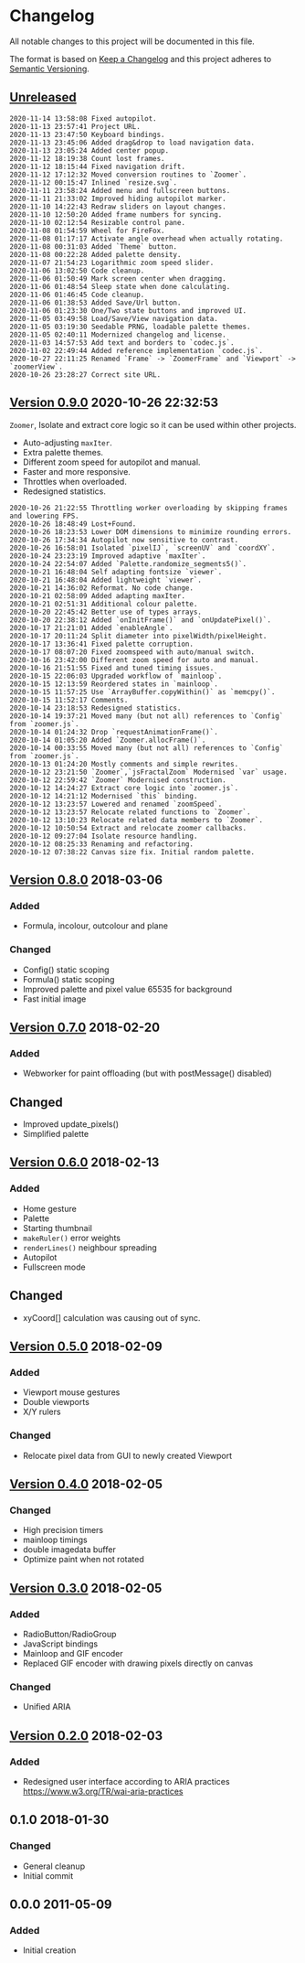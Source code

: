 # Changelog
All notable changes to this project will be documented in this file.

The format is based on [Keep a Changelog](http://keepachangelog.com/en/1.0.0/)
and this project adheres to [Semantic Versioning](http://semver.org/spec/v2.0.0.html).

## [Unreleased]

```
2020-11-14 13:58:08 Fixed autopilot.
2020-11-13 23:57:41 Project URL.
2020-11-13 23:47:50 Keyboard bindings.
2020-11-13 23:45:06 Added drag&drop to load navigation data.
2020-11-13 23:05:24 Added center popup.
2020-11-12 18:19:38 Count lost frames.
2020-11-12 18:15:44 Fixed navigation drift.
2020-11-12 17:12:32 Moved conversion routines to `Zoomer`.
2020-11-12 00:15:47 Inlined `resize.svg`.
2020-11-11 23:58:24 Added menu and fullscreen buttons.
2020-11-11 21:33:02 Improved hiding autopilot marker.
2020-11-10 14:22:43 Redraw sliders on layout changes.
2020-11-10 12:50:20 Added frame numbers for syncing.
2020-11-10 02:12:54 Resizable control pane.
2020-11-08 01:54:59 Wheel for FireFox.
2020-11-08 01:17:17 Activate angle overhead when actually rotating.
2020-11-08 00:31:03 Added `Theme` button.
2020-11-08 00:22:28 Added palette density.
2020-11-07 21:54:23 Logarithmic zoom speed slider.
2020-11-06 13:02:50 Code cleanup.
2020-11-06 01:50:49 Mark screen center when dragging.
2020-11-06 01:48:54 Sleep state when done calculating.
2020-11-06 01:46:45 Code cleanup.
2020-11-06 01:38:53 Added Save/Url button.
2020-11-06 01:23:30 One/Two state buttons and improved UI.
2020-11-05 03:49:58 Load/Save/View navigation data.
2020-11-05 03:19:30 Seedable PRNG, loadable palette themes.
2020-11-05 02:40:11 Modernized changelog and license.
2020-11-03 14:57:53 Add text and borders to `codec.js`.
2020-11-02 22:49:44 Added reference implementation `codec.js`.
2020-10-27 22:11:25 Renamed `Frame` -> `ZoomerFrame` and `Viewport` -> `zoomerView`.
2020-10-26 23:28:27 Correct site URL.
```

## [Version 0.9.0] 2020-10-26 22:32:53

`Zoomer`, Isolate and extract core logic so it can be used within other projects.

- Auto-adjusting `maxIter`.
- Extra palette themes.
- Different zoom speed for autopilot and manual.
- Faster and more responsive.
- Throttles when overloaded.
- Redesigned statistics.

```
2020-10-26 21:22:55 Throttling worker overloading by skipping frames and lowering FPS.
2020-10-26 18:48:49 Lost+Found.
2020-10-26 18:23:53 Lower DOM dimensions to minimize rounding errors.
2020-10-26 17:34:34 Autopilot now sensitive to contrast.
2020-10-26 16:58:01 Isolated `pixelIJ`, `screenUV` and `coordXY`.
2020-10-24 23:23:19 Improved adaptive `maxIter`.
2020-10-24 22:54:07 Added `Palette.randomize_segments5()`.
2020-10-21 16:48:04 Self adapting fontsize `viewer`.
2020-10-21 16:48:04 Added lightweight `viewer`.
2020-10-21 14:36:02 Reformat. No code change.
2020-10-21 02:58:09 Added adapting maxIter.
2020-10-21 02:51:31 Additional colour palette.
2020-10-20 22:45:42 Better use of types arrays.
2020-10-20 22:38:12 Added `onInitFrame()` and `onUpdatePixel()`.
2020-10-17 21:21:01 Added `enableAngle`.
2020-10-17 20:11:24 Split diameter into pixelWidth/pixelHeight.
2020-10-17 13:36:41 Fixed palette corruption.
2020-10-17 08:07:20 Fixed zoomspeed with auto/manual switch.
2020-10-16 23:42:00 Different zoom speed for auto and manual.
2020-10-16 21:51:55 Fixed and tuned timing issues.
2020-10-15 22:06:03 Upgraded workflow of `mainloop`.
2020-10-15 12:13:59 Reordered states in `mainloop`.
2020-10-15 11:57:25 Use `ArrayBuffer.copyWithin()` as `memcpy()`.
2020-10-15 11:52:17 Comments.
2020-10-14 23:18:53 Redesigned statistics.
2020-10-14 19:37:21 Moved many (but not all) references to `Config` from `zoomer.js`.
2020-10-14 01:24:32 Drop `requestAnimationFrame()`.
2020-10-14 01:05:20 Added `Zoomer.allocFrame()`.
2020-10-14 00:33:55 Moved many (but not all) references to `Config` from `zoomer.js`.
2020-10-13 01:24:20 Mostly comments and simple rewrites.
2020-10-12 23:21:50 `Zoomer`,`jsFractalZoom` Modernised `var` usage.
2020-10-12 22:59:42 `Zoomer` Modernised construction.
2020-10-12 14:24:27 Extract core logic into `zoomer.js`.
2020-10-12 14:21:12 Modernised `this` binding.
2020-10-12 13:23:57 Lowered and renamed `zoomSpeed`.
2020-10-12 13:23:57 Relocate related functions to `Zoomer`.
2020-10-12 13:10:23 Relocate related data members to `Zoomer`.
2020-10-12 10:50:54 Extract and relocate zoomer callbacks.
2020-10-12 09:27:04 Isolate resource handling.
2020-10-12 08:25:33 Renaming and refactoring.
2020-10-12 07:38:22 Canvas size fix. Initial random palette.
```

## [Version 0.8.0] 2018-03-06

### Added
- Formula, incolour, outcolour and plane

### Changed
- Config() static scoping
- Formula() static scoping
- Improved palette and pixel value 65535 for background
- Fast initial image

## [Version 0.7.0] 2018-02-20

### Added
- Webworker for paint offloading (but with postMessage() disabled)

## Changed
- Improved update_pixels()
- Simplified palette

## [Version 0.6.0] 2018-02-13

### Added
- Home gesture
- Palette
- Starting thumbnail
- `makeRuler()` error weights
- `renderLines()` neighbour spreading
- Autopilot
- Fullscreen mode

## Changed
- xyCoord[] calculation was causing out of sync.  
 
## [Version 0.5.0] 2018-02-09

### Added
- Viewport mouse gestures
- Double viewports
- X/Y rulers

### Changed
- Relocate pixel data from GUI to newly created Viewport

## [Version 0.4.0] 2018-02-05

### Changed
- High precision timers
- mainloop timings
- double imagedata buffer
- Optimize paint when not rotated

## [Version 0.3.0] 2018-02-05

### Added
- RadioButton/RadioGroup
- JavaScript bindings
- Mainloop and GIF encoder
- Replaced GIF encoder with drawing pixels directly on canvas

### Changed
- Unified ARIA

## [Version 0.2.0] 2018-02-03

### Added
- Redesigned user interface according to ARIA practices https://www.w3.org/TR/wai-aria-practices

## 0.1.0 2018-01-30

### Changed
- General cleanup
- Initial commit

## 0.0.0 2011-05-09

### Added
- Initial creation

[Unreleased]: https://github.com/xyzzy/jsFractalZoom/compare/v0.9.0...HEAD
[Version 0.9.0]: https://github.com/xyzzy/jsFractalZoom/compare/v0.8.0...v0.9.0
[Version 0.8.0]: https://github.com/xyzzy/jsFractalZoom/compare/v0.7.0...v0.8.0
[Version 0.7.0]: https://github.com/xyzzy/jsFractalZoom/compare/v0.6.0...v0.7.0
[Version 0.6.0]: https://github.com/xyzzy/jsFractalZoom/compare/v0.5.0...v0.6.0
[Version 0.5.0]: https://github.com/xyzzy/jsFractalZoom/compare/v0.4.0...v0.5.0
[Version 0.4.0]: https://github.com/xyzzy/jsFractalZoom/compare/v0.3.0...v0.4.0
[Version 0.3.0]: https://github.com/xyzzy/jsFractalZoom/compare/v0.2.0...v0.3.0
[Version 0.2.0]: https://github.com/xyzzy/jsFractalZoom/compare/v0.1.0...v0.2.0
